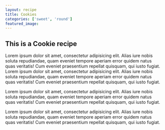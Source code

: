 ```yaml
---
layout: recipe
title: Cookies
categories: ['sweet', 'round']
featured_image: 
---
```


## This is a Cookie recipe

Lorem ipsum dolor sit amet, consectetur adipisicing elit. Alias iure nobis soluta repudiandae, quam eveniet tempore aperiam error quidem natus quas veritatis! Cum eveniet praesentium repellat quisquam, qui iusto fugiat.
Lorem ipsum dolor sit amet, consectetur adipisicing elit. Alias iure nobis soluta repudiandae, quam eveniet tempore aperiam error quidem natus quas veritatis! Cum eveniet praesentium repellat quisquam, qui iusto fugiat.

Lorem ipsum dolor sit amet, consectetur adipisicing elit. Alias iure nobis soluta repudiandae, quam eveniet tempore aperiam error quidem natus quas veritatis! Cum eveniet praesentium repellat quisquam, qui iusto fugiat.

Lorem ipsum dolor sit amet, consectetur adipisicing elit. Alias iure nobis soluta repudiandae, quam eveniet tempore aperiam error quidem natus quas veritatis! Cum eveniet praesentium repellat quisquam, qui iusto fugiat.
